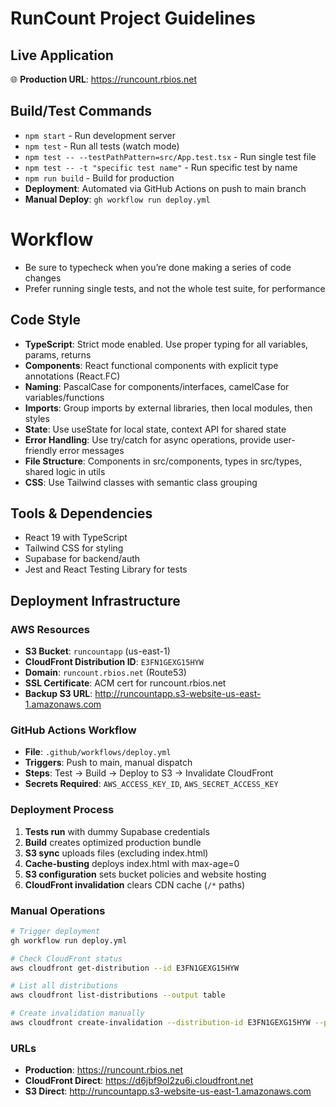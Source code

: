 # RunCount Project Guidelines

## Live Application

🌐 **Production URL**: https://runcount.rbios.net

## Build/Test Commands

- `npm start` - Run development server
- `npm test` - Run all tests (watch mode)
- `npm test -- --testPathPattern=src/App.test.tsx` - Run single test file
- `npm test -- -t "specific test name"` - Run specific test by name
- `npm run build` - Build for production
- **Deployment**: Automated via GitHub Actions on push to main branch
- **Manual Deploy**: `gh workflow run deploy.yml`

# Workflow

- Be sure to typecheck when you’re done making a series of code changes
- Prefer running single tests, and not the whole test suite, for performance

## Code Style

- **TypeScript**: Strict mode enabled. Use proper typing for all variables, params, returns
- **Components**: React functional components with explicit type annotations (React.FC<PropType>)
- **Naming**: PascalCase for components/interfaces, camelCase for variables/functions
- **Imports**: Group imports by external libraries, then local modules, then styles
- **State**: Use useState for local state, context API for shared state
- **Error Handling**: Use try/catch for async operations, provide user-friendly error messages
- **File Structure**: Components in src/components, types in src/types, shared logic in utils
- **CSS**: Use Tailwind classes with semantic class grouping

## Tools & Dependencies

- React 19 with TypeScript
- Tailwind CSS for styling
- Supabase for backend/auth
- Jest and React Testing Library for tests

## Deployment Infrastructure

### AWS Resources

- **S3 Bucket**: `runcountapp` (us-east-1)
- **CloudFront Distribution ID**: `E3FN1GEXG15HYW`
- **Domain**: `runcount.rbios.net` (Route53)
- **SSL Certificate**: ACM cert for runcount.rbios.net
- **Backup S3 URL**: http://runcountapp.s3-website-us-east-1.amazonaws.com

### GitHub Actions Workflow

- **File**: `.github/workflows/deploy.yml`
- **Triggers**: Push to main, manual dispatch
- **Steps**: Test → Build → Deploy to S3 → Invalidate CloudFront
- **Secrets Required**: `AWS_ACCESS_KEY_ID`, `AWS_SECRET_ACCESS_KEY`

### Deployment Process

1. **Tests run** with dummy Supabase credentials
2. **Build** creates optimized production bundle
3. **S3 sync** uploads files (excluding index.html)
4. **Cache-busting** deploys index.html with max-age=0
5. **S3 configuration** sets bucket policies and website hosting
6. **CloudFront invalidation** clears CDN cache (`/*` paths)

### Manual Operations

```bash
# Trigger deployment
gh workflow run deploy.yml

# Check CloudFront status
aws cloudfront get-distribution --id E3FN1GEXG15HYW

# List all distributions
aws cloudfront list-distributions --output table

# Create invalidation manually
aws cloudfront create-invalidation --distribution-id E3FN1GEXG15HYW --paths "/*"
```

### URLs

- **Production**: https://runcount.rbios.net
- **CloudFront Direct**: https://d6jbf9ol2zu6i.cloudfront.net
- **S3 Direct**: http://runcountapp.s3-website-us-east-1.amazonaws.com
